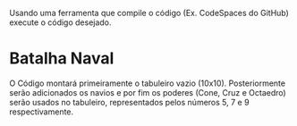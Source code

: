 Usando uma ferramenta que compile o código (Ex. CodeSpaces do GitHub) execute o código desejado.
# Batalha Naval
O Código montará primeiramente o tabuleiro vazio (10x10). Posteriormente serão adicionados os navios e por fim os poderes (Cone, Cruz e Octaedro) serão usados no tabuleiro, representados pelos números 5, 7 e 9 respectivamente.

